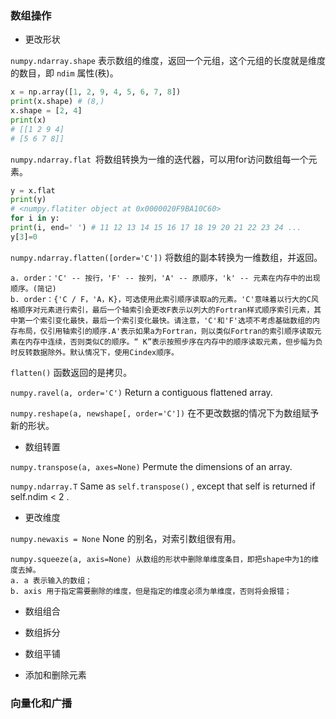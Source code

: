 ### 数组操作

- 更改形状

`numpy.ndarray.shape` 表示数组的维度，返回一个元组，这个元组的长度就是维度的数目，即 `ndim` 属性(秩)。

```python
x = np.array([1, 2, 9, 4, 5, 6, 7, 8])
print(x.shape) # (8,)
x.shape = [2, 4]
print(x)
# [[1 2 9 4]
# [5 6 7 8]]
```

`numpy.ndarray.flat `将数组转换为一维的迭代器，可以用for访问数组每一个元素。

```python
y = x.flat
print(y)
# <numpy.flatiter object at 0x0000020F9BA10C60>
for i in y:
print(i, end=' ') # 11 12 13 14 15 16 17 18 19 20 21 22 23 24 ...
y[3]=0
```

`numpy.ndarray.flatten([order='C'])` 将数组的副本转换为一维数组，并返回。

```
a. order：'C' -- 按行，'F' -- 按列，'A' -- 原顺序，'k' -- 元素在内存中的出现顺序。(简记)
b. order：{'C / F，'A，K}，可选使用此索引顺序读取a的元素。'C'意味着以行大的C风格顺序对元素进行索引，最后一个轴索引会更改F表示以列大的Fortran样式顺序索引元素，其中第一个索引变化最快，最后一个索引变化最快。请注意，'C'和'F'选项不考虑基础数组的内存布局，仅引用轴索引的顺序.A'表示如果a为Fortran，则以类似Fortran的索引顺序读取元素在内存中连续，否则类似C的顺序。“ K”表示按照步序在内存中的顺序读取元素，但步幅为负时反转数据除外。默认情况下，使用Cindex顺序。
```

`flatten()` 函数返回的是拷贝。

`numpy.ravel(a, order='C')` Return a contiguous flattened array.

`numpy.reshape(a, newshape[, order='C'])` 在不更改数据的情况下为数组赋予新的形状。

- 数组转置

`numpy.transpose(a, axes=None)` Permute the dimensions of an array.

`numpy.ndarray.T` Same as `self.transpose()` , except that self is returned if self.ndim < 2 .

- 更改维度

`numpy.newaxis = None` None 的别名，对索引数组很有用。

```
numpy.squeeze(a, axis=None) 从数组的形状中删除单维度条目，即把shape中为1的维度去掉。
a. a 表示输入的数组；
b. axis 用于指定需要删除的维度，但是指定的维度必须为单维度，否则将会报错；
```

- 数组组合

- 数组拆分
- 数组平铺
- 添加和删除元素

### 向量化和广播

